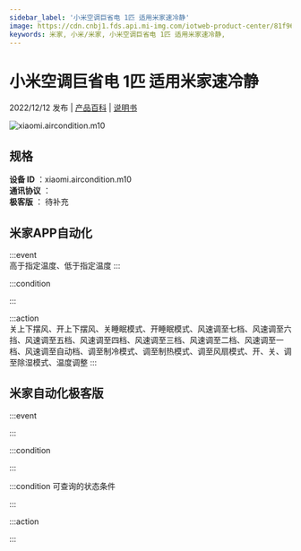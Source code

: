 ```yaml
---
sidebar_label: '小米空调巨省电 1匹 适用米家速冷静'
image: https://cdn.cnbj1.fds.api.mi-img.com/iotweb-product-center/81f965a95911164cc80751a096f0216f_1667980343390.png?GalaxyAccessKeyId=AKVGLQWBOVIRQ3XLEW&Expires=9223372036854775807&Signature=77hLIabEKPuYDJlzp1A1O0ZefPo=
keywords: 米家, 小米/米家, 小米空调巨省电 1匹 适用米家速冷静, 
---
```

# 小米空调巨省电 1匹 适用米家速冷静

2022/12/12 发布 | [产品百科](https://home.mi.com/webapp/content/baike/product/index.html?model=xiaomi.aircondition.m10/) | [说明书](https://home.mi.com/views/introduction.html?model=xiaomi.aircondition.m10&region=cn)

![xiaomi.aircondition.m10](https://cdn.cnbj1.fds.api.mi-img.com/iotweb-product-center/81f965a95911164cc80751a096f0216f_1667980343390.png?GalaxyAccessKeyId=AKVGLQWBOVIRQ3XLEW&Expires=9223372036854775807&Signature=77hLIabEKPuYDJlzp1A1O0ZefPo=)

## 规格  
> 
**设备 ID** ：xiaomi.aircondition.m10  
**通讯协议** ：  
**极客版**  ： 待补充 


## 米家APP自动化  

:::event  
高于指定温度、低于指定温度
:::

:::condition  

:::

:::action   
关上下摆风、开上下摆风、关睡眠模式、开睡眠模式、风速调至七档、风速调至六挡、风速调至五档、风速调至四档、风速调至三档、风速调至二档、风速调至一档、风速调至自动档、调至制冷模式、调至制热模式、调至风扇模式、开、关、调至除湿模式、温度调整
:::

## 米家自动化极客版  

:::event  

:::

:::condition  

:::

:::condition 可查询的状态条件  

:::

:::action  

:::

        
